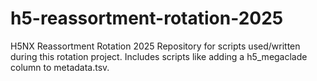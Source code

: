 # h5-reassortment-rotation-2025
H5NX Reassortment Rotation 2025 Repository for scripts used/written during this rotation project. Includes scripts like adding a h5_megaclade column to metadata.tsv.
